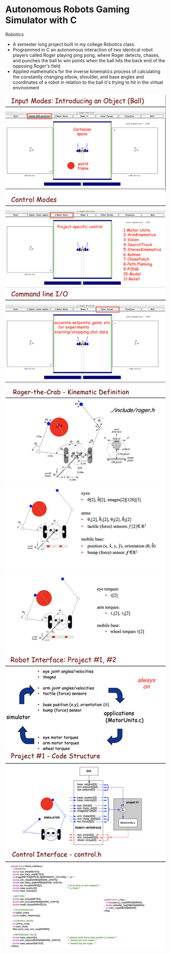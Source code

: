 # Autonomous Robots Gaming Simulator with C

Robotics

- A semester long project built in my college Robotics class.
- Programmed in C an autonomous interaction of two identical robot players called Roger playing ping pong, where Roger detects, chases, and punches the ball to win points when the ball hits the back end of the opposing Roger's field
- Applied mathematics for the inverse kinematics process of calculating the constantly changing elbow, shoulder, and base angles and coordinates of a robot in relation to the ball it's trying to hit in the virtual environment

![](https://github.com/HarshaMalireddy/Autonomous-Robots-Gaming-Simulator-with-C/blob/main/Images/1.png)
![](https://github.com/HarshaMalireddy/Autonomous-Robots-Gaming-Simulator-with-C/blob/main/Images/2.png)
![](https://github.com/HarshaMalireddy/Autonomous-Robots-Gaming-Simulator-with-C/blob/main/Images/3.png)
![](https://github.com/HarshaMalireddy/Autonomous-Robots-Gaming-Simulator-with-C/blob/main/Images/4.png)
![](https://github.com/HarshaMalireddy/Autonomous-Robots-Gaming-Simulator-with-C/blob/main/Images/5.png)
![](https://github.com/HarshaMalireddy/Autonomous-Robots-Gaming-Simulator-with-C/blob/main/Images/6.png)
![](https://github.com/HarshaMalireddy/Autonomous-Robots-Gaming-Simulator-with-C/blob/main/Images/7.png)
![](https://github.com/HarshaMalireddy/Autonomous-Robots-Gaming-Simulator-with-C/blob/main/Images/8.png)
![](https://github.com/HarshaMalireddy/Autonomous-Robots-Gaming-Simulator-with-C/blob/main/Images/9.png)
